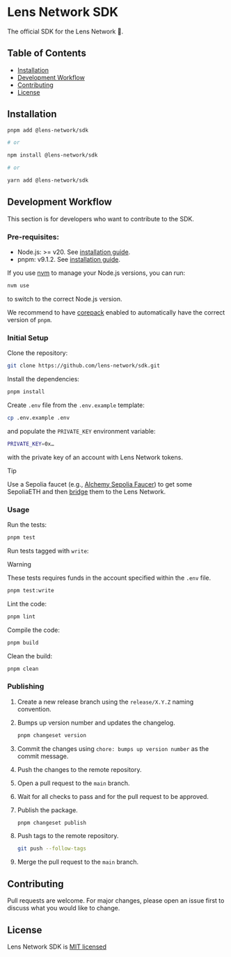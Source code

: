 # Lens Network SDK

The official SDK for the Lens Network 🌿.

## Table of Contents <!-- omit in toc -->

- [Installation](#installation)
- [Development Workflow](#development-workflow)
- [Contributing](#contributing)
- [License](#license)

## Installation

```bash
pnpm add @lens-network/sdk

# or

npm install @lens-network/sdk

# or

yarn add @lens-network/sdk
```

## Development Workflow

This section is for developers who want to contribute to the SDK.

### Pre-requisites: <!-- omit in toc -->

- Node.js: >= v20. See [installation guide](https://nodejs.org/en/download/package-manager).
- pnpm: v9.1.2. See [installation guide](https://pnpm.io/installation).

If you use [nvm](https://github.com/nvm-sh/nvm) to manage your Node.js versions, you can run:

```bash
nvm use
```

to switch to the correct Node.js version.

We recommend to have [corepack](https://www.totaltypescript.com/how-to-use-corepack) enabled to automatically have the correct version of `pnpm`.

### Initial Setup <!-- omit in toc -->

Clone the repository:

```bash
git clone https://github.com/lens-network/sdk.git
```

Install the dependencies:

```bash
pnpm install
```

Create `.env` file from the `.env.example` template:

```bash
cp .env.example .env
```

and populate the `PRIVATE_KEY` environment variable:

```bash filename=".env"
PRIVATE_KEY=0x…
```

with the private key of an account with Lens Network tokens.

> [!TIP]
> Use a Sepolia faucet (e.g., [Alchemy Sepolia Faucer](https://www.alchemy.com/faucets/ethereum-sepolia)) to get some SepoliaETH and then [bridge](https://portal.staging.lens.zksync.dev/bridge) them to the Lens Network.

### Usage <!-- omit in toc -->

Run the tests:

```bash
pnpm test
```

Run tests tagged with `write`:

> [!WARNING]
> These tests requires funds in the account specified within the `.env` file.

```bash
pnpm test:write
```

Lint the code:

```bash
pnpm lint
```

Compile the code:

```bash
pnpm build
```

Clean the build:

```bash
pnpm clean
```

### Publishing <!-- omit in toc -->

1. Create a new release branch using the `release/X.Y.Z` naming convention.
2. Bumps up version number and updates the changelog.

   ```bash
   pnpm changeset version
   ```

3. Commit the changes using `chore: bumps up version number` as the commit message.
4. Push the changes to the remote repository.
5. Open a pull request to the `main` branch.
6. Wait for all checks to pass and for the pull request to be approved.
7. Publish the package.

   ```bash
   pnpm changeset publish
   ```

8. Push tags to the remote repository.

   ```bash
   git push --follow-tags
   ```

9. Merge the pull request to the `main` branch.

## Contributing

Pull requests are welcome. For major changes, please open an issue first to discuss what you would like to change.

## License

Lens Network SDK is [MIT licensed](./LICENSE)
